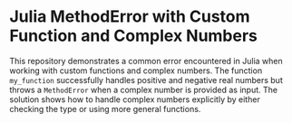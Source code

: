 # Julia MethodError with Custom Function and Complex Numbers
This repository demonstrates a common error encountered in Julia when working with custom functions and complex numbers.  The function `my_function` successfully handles positive and negative real numbers but throws a `MethodError` when a complex number is provided as input. The solution shows how to handle complex numbers explicitly by either checking the type or using more general functions.